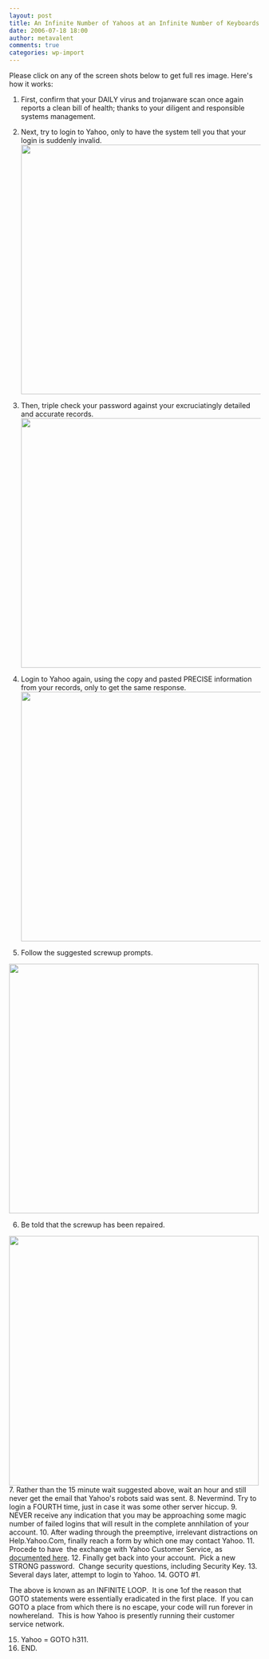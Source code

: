 ```yaml
---
layout: post
title: An Infinite Number of Yahoos at an Infinite Number of Keyboards
date: 2006-07-18 18:00
author: metavalent
comments: true
categories: wp-import
---
```

Please click on any of the screen shots below to get full res image.  Here's how it works:

1. First, confirm that your DAILY virus and trojanware scan once again reports a clean bill of health; thanks to your diligent and responsible systems management.

2. Next, try to login to Yahoo, only to have the system tell you that your login is suddenly invalid.
<a href="https://metavalent.info/images/moz-screenshot-2.jpg"><img src="https://metavalent.info/images/moz-screenshot-2.jpg" loading="lazy" width="500" alt="" /></a>

3. Then, triple check your password against your excruciatingly detailed and accurate records.
<a href="https://metavalent.info/images/moz-screenshot-4.jpg"><img src="https://metavalent.info/images/moz-screenshot-4.jpg" loading="lazy" width="500" alt="" /></a>

4. Login to Yahoo again, using the copy and pasted PRECISE information from your records, only to get the same response.
<a href="https://metavalent.info/images/moz-screenshot-3.jpg"><img src="https://metavalent.info/images/moz-screenshot-3.jpg" loading="lazy" width="500" alt="" /></a>
5. Follow the suggested screwup prompts.

<a href="https://metavalent.info/images/moz-screenshot-1.jpg"><img src="https://metavalent.info/images/moz-screenshot-1.jpg" loading="lazy" width="500" alt="" /></a>

6. Be told that the screwup has been repaired.

<a href="https://metavalent.info/images/moz-screenshot.jpg"><img src="https://metavalent.info/images/moz-screenshot.jpg" loading="lazy" width="500" alt="" /></a>
7. Rather than the 15 minute wait suggested above, wait an hour and still never get the email that Yahoo's robots said was sent.
8. Nevermind.  Try to login a FOURTH time, just in case it was some other server hiccup.
9. NEVER receive any indication that you may be approaching some magic number of failed logins that will result in the complete annhilation of your account.
10. After wading through the preemptive, irrelevant distractions on Help.Yahoo.Com, finally reach a form by which one may contact Yahoo.
11. Procede to have&nbsp; the exchange with Yahoo Customer Service, as <a href="https://metavalent.info/2006/06/customer-service-terror-level-nuke-u.html">documented here</a>.
12. Finally get back into your account.&nbsp; Pick a new STRONG password.&nbsp; Change security questions, including Security Key.
13. Several days later, attempt to login to Yahoo.
14. GOTO #1.

The above is known as an INFINITE LOOP.&nbsp; It is one 1of the reason that GOTO statements were essentially eradicated in the first place.&nbsp; If you can GOTO a place from which there is no escape, your code will run forever in nowhereland.&nbsp; This is how Yahoo is presently running their customer service network.

15. Yahoo = GOTO h311.
16. END.

